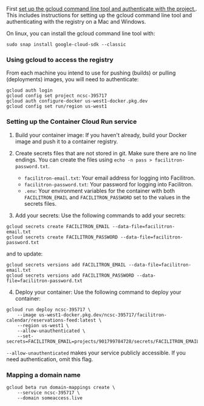 First [set up the gcloud command line tool and authenticate with the project.](https://cloud.google.com/artifact-registry/docs/docker/authentication?_gl=1*ck2s1d*_ga*MTEwODAzOTc0LjE3MDg1NjE5MDE.*_ga_WH2QY8WWF5*MTcwOTIzODg5NC45LjEuMTcwOTIzOTE3Ni4wLjAuMA..&_ga=2.34531937.-110803974.1708561901).
This includes instructions for setting up the gcloud command line tool and authenticating with the registry on a Mac and Windows.

On linux, you can install the gcloud command line tool with:

    sudo snap install google-cloud-sdk --classic

### Using gcloud to access the registry

From each machine you intend to use for pushing (builds) or pulling (deployments) images, you will need to authenticate:

    gcloud auth login
    gcloud config set project ncsc-395717
    gcloud auth configure-docker us-west1-docker.pkg.dev
    gcloud config set run/region us-west1

### Setting up the Container Cloud Run service

1. Build your container image: If you haven't already, build your Docker image and push it to a container registry.

2. Create secrets files that are not stored in git.  Make sure there are no line endings.  You can
   create the files using `echo -n pass > facilitron-password.txt`.
   * `facilitron-email.txt`: Your email address for logging into Facilitron.
   * `facilitron-password.txt`: Your password for logging into Facilitron.
   * `.env`: Your environment variables for the container with both `FACILITRON_EMAIL` and `FACILITRON_PASSWORD` set to the values in the secrets files.
3. Add your secrets: Use the following commands to add your secrets:
```
gcloud secrets create FACILITRON_EMAIL --data-file=facilitron-email.txt
gcloud secrets create FACILITRON_PASSWORD --data-file=facilitron-password.txt
```
   and to update:

```
gcloud secrets versions add FACILITRON_EMAIL --data-file=facilitron-email.txt
gcloud secrets versions add FACILITRON_PASSWORD --data-file=facilitron-password.txt

```


4. Deploy your container: Use the following command to deploy your container:
```
gcloud run deploy ncsc-395717 \
    --image us-west1-docker.pkg.dev/ncsc-395717/facilitron-calendar/reservations-feed:latest \
    --region us-west1 \
    --allow-unauthenticated \
    --set-secrets=FACILITRON_EMAIL=projects/901799784728/secrets/FACILITRON_EMAIL:latest,FACILITRON_PASSWORD=projects/901799784728/secrets/FACILITRON_PASSWORD:latest
```

`--allow-unauthenticated` makes your service publicly accessible. If you need authentication, omit this flag.

### Mapping a domain name

```
gcloud beta run domain-mappings create \
    --service ncsc-395717 \
    --domain someaccess.live
```
